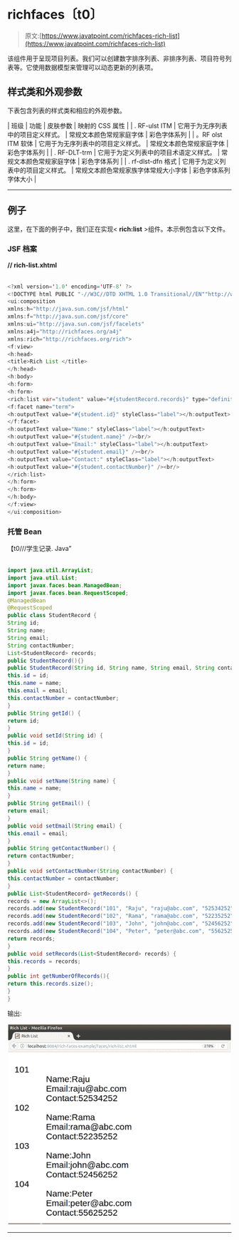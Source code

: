 # richfaces〔t0〕

> 原文:[https://www.javatpoint.com/richfaces-rich-list](https://www.javatpoint.com/richfaces-rich-list)

该组件用于呈现项目列表。我们可以创建数字排序列表、非排序列表、项目符号列表等。它使用数据模型来管理可以动态更新的列表项。

## 样式类和外观参数

下表包含列表的样式类和相应的外观参数。

| 班级 | 功能 | 皮肤参数 | 映射的 CSS 属性 |
| . RF-ulst ITM | 它用于为无序列表中的项目定义样式。 | 常规文本颜色常规家庭字体 | 彩色字体系列 |
| 。RF olst ITM 软体 | 它用于为无序列表中的项目定义样式。 | 常规文本颜色常规家庭字体 | 彩色字体系列 |
| . RF-DLT-trm | 它用于为定义列表中的项目术语定义样式。 | 常规文本颜色常规家庭字体 | 彩色字体系列 |
| . rf-dlst-dfn 格式 | 它用于为定义列表中的项目定义样式。 | 常规文本颜色常规家族字体常规大小字体 | 彩色字体系列字体大小 |

* * *

## 例子

这里，在下面的例子中，我们正在实现< **rich:list** >组件。本示例包含以下文件。

### JSF 档案

**// rich-list.xhtml**

```java

<?xml version='1.0' encoding='UTF-8' ?>
<!DOCTYPE html PUBLIC "-//W3C//DTD XHTML 1.0 Transitional//EN""http://www.w3.org/TR/xhtml1/DTD/xhtml1-transitional.dtd">
<ui:composition 
xmlns:h="http://java.sun.com/jsf/html"
xmlns:f="http://java.sun.com/jsf/core"
xmlns:ui="http://java.sun.com/jsf/facelets"
xmlns:a4j="http://richfaces.org/a4j"
xmlns:rich="http://richfaces.org/rich">
<f:view>
<h:head>
<title>Rich List </title>
</h:head>
<h:body>
<h:form>
<h:form>
<rich:list var="student" value="#{studentRecord.records}" type="definitions" rows="5" title="Cars">
<f:facet name="term">
<h:outputText value="#{student.id}" styleClass="label"></h:outputText>
</f:facet>
<h:outputText value="Name:" styleClass="label"></h:outputText>
<h:outputText value="#{student.name}" /><br/>
<h:outputText value="Email:" styleClass="label"></h:outputText>
<h:outputText value="#{student.email}" /><br/>
<h:outputText value="Contact:" styleClass="label"></h:outputText>
<h:outputText value="#{student.contactNumber}" /><br/>
</rich:list>
</h:form>
</h:form>
</h:body>
</f:view>
</ui:composition>

```

### 托管 Bean

【t0///学生记录. Java”

```java

import java.util.ArrayList;
import java.util.List;
import javax.faces.bean.ManagedBean;
import javax.faces.bean.RequestScoped;
@ManagedBean
@RequestScoped
public class StudentRecord {
String id;
String name;
String email;
String contactNumber;
List<StudentRecord> records;
public StudentRecord(){}
public StudentRecord(String id, String name, String email, String contactNumber) {
this.id = id;
this.name = name;
this.email = email;
this.contactNumber = contactNumber;
}
public String getId() {
return id;
}
public void setId(String id) {
this.id = id;
}
public String getName() {
return name;
}
public void setName(String name) {
this.name = name;
}
public String getEmail() {
return email;
}
public void setEmail(String email) {
this.email = email;
}
public String getContactNumber() {
return contactNumber;
}
public void setContactNumber(String contactNumber) {
this.contactNumber = contactNumber;
}
public List<StudentRecord> getRecords() {
records = new ArrayList<>();
records.add(new StudentRecord("101", "Raju", "raju@abc.com", "52534252"));
records.add(new StudentRecord("102", "Rama", "rama@abc.com", "52235252"));
records.add(new StudentRecord("103", "John", "john@abc.com", "52456252"));
records.add(new StudentRecord("104", "Peter", "peter@abc.com", "55625252"));
return records;
}
public void setRecords(List<StudentRecord> records) {
this.records = records;
}
public int getNumberOfRecords(){
return this.records.size();
} 
}

```

输出:

![RichFaces List 1](img/0116a5cc34036287e871b4c5a03513f9.png)

* * *